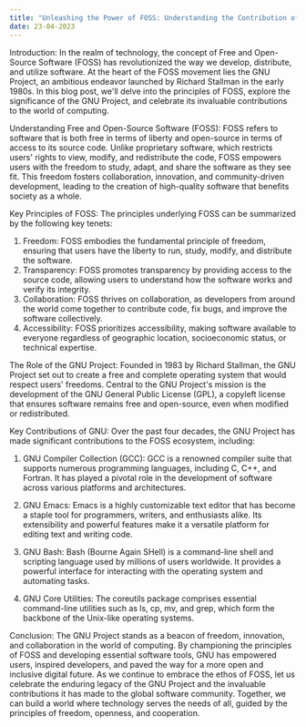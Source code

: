 ```yaml
---
title: "Unleashing the Power of FOSS: Understanding the Contribution of GNU"
date: 23-04-2023
---
```


Introduction:
In the realm of technology, the concept of Free and Open-Source Software (FOSS) has revolutionized the way we develop, distribute, and utilize software. At the heart of the FOSS movement lies the GNU Project, an ambitious endeavor launched by Richard Stallman in the early 1980s. In this blog post, we'll delve into the principles of FOSS, explore the significance of the GNU Project, and celebrate its invaluable contributions to the world of computing.

Understanding Free and Open-Source Software (FOSS):
FOSS refers to software that is both free in terms of liberty and open-source in terms of access to its source code. Unlike proprietary software, which restricts users' rights to view, modify, and redistribute the code, FOSS empowers users with the freedom to study, adapt, and share the software as they see fit. This freedom fosters collaboration, innovation, and community-driven development, leading to the creation of high-quality software that benefits society as a whole.

Key Principles of FOSS:
The principles underlying FOSS can be summarized by the following key tenets:

1. Freedom: FOSS embodies the fundamental principle of freedom, ensuring that users have the liberty to run, study, modify, and distribute the software.
2. Transparency: FOSS promotes transparency by providing access to the source code, allowing users to understand how the software works and verify its integrity.
3. Collaboration: FOSS thrives on collaboration, as developers from around the world come together to contribute code, fix bugs, and improve the software collectively.
4. Accessibility: FOSS prioritizes accessibility, making software available to everyone regardless of geographic location, socioeconomic status, or technical expertise.

The Role of the GNU Project:
Founded in 1983 by Richard Stallman, the GNU Project set out to create a free and complete operating system that would respect users' freedoms. Central to the GNU Project's mission is the development of the GNU General Public License (GPL), a copyleft license that ensures software remains free and open-source, even when modified or redistributed.

Key Contributions of GNU:
Over the past four decades, the GNU Project has made significant contributions to the FOSS ecosystem, including:

1. GNU Compiler Collection (GCC): GCC is a renowned compiler suite that supports numerous programming languages, including C, C++, and Fortran. It has played a pivotal role in the development of software across various platforms and architectures.

2. GNU Emacs: Emacs is a highly customizable text editor that has become a staple tool for programmers, writers, and enthusiasts alike. Its extensibility and powerful features make it a versatile platform for editing text and writing code.

3. GNU Bash: Bash (Bourne Again SHell) is a command-line shell and scripting language used by millions of users worldwide. It provides a powerful interface for interacting with the operating system and automating tasks.

4. GNU Core Utilities: The coreutils package comprises essential command-line utilities such as ls, cp, mv, and grep, which form the backbone of the Unix-like operating systems.

Conclusion:
The GNU Project stands as a beacon of freedom, innovation, and collaboration in the world of computing. By championing the principles of FOSS and developing essential software tools, GNU has empowered users, inspired developers, and paved the way for a more open and inclusive digital future. As we continue to embrace the ethos of FOSS, let us celebrate the enduring legacy of the GNU Project and the invaluable contributions it has made to the global software community. Together, we can build a world where technology serves the needs of all, guided by the principles of freedom, openness, and cooperation.
